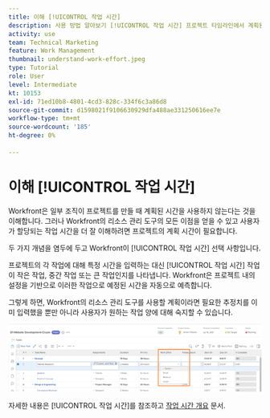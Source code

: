 ```yaml
---
title: 이해 [!UICONTROL 작업 시간]
description: 사용 방법 알아보기 [!UICONTROL 작업 시간] 프로젝트 타임라인에서 계획된 시간을 신속하게 예측할 수 있습니다.
activity: use
team: Technical Marketing
feature: Work Management
thumbnail: understand-work-effort.jpeg
type: Tutorial
role: User
level: Intermediate
kt: 10153
exl-id: 71ed10b8-4801-4cd3-828c-334f6c3a86d8
source-git-commit: d1598021f9106630929dfa488ae331250616ee7e
workflow-type: tm+mt
source-wordcount: '185'
ht-degree: 0%

---
```


# 이해 [!UICONTROL 작업 시간]

Workfront은 일부 조직이 프로젝트를 만들 때 계획된 시간을 사용하지 않는다는 것을 이해합니다. 그러나 Workfront의 리소스 관리 도구의 모든 이점을 얻을 수 있고 사용자가 할당되는 작업 시간을 더 잘 이해하려면 프로젝트의 계획 시간이 필요합니다.

두 가지 개념을 염두에 두고 Workfront이 [!UICONTROL 작업 시간] 선택 사항입니다.

프로젝트의 각 작업에 대해 특정 시간을 입력하는 대신 [!UICONTROL 작업 시간] 작업이 작은 작업, 중간 작업 또는 큰 작업인지를 나타냅니다. Workfront은 프로젝트 내의 설정을 기반으로 이러한 작업으로 예정된 시간을 자동으로 예측합니다.

그렇게 하면, Workfront의 리소스 관리 도구를 사용할 계획이라면 필요한 추정치를 이미 입력했을 뿐만 아니라 사용자가 원하는 작업 양에 대해 숙지할 수 있습니다.

![프로젝트 작업 목록 [!UICONTROL 작업 시간] 열](assets/planner-fund-work-effort.png)

자세한 내용은 [!UICONTROL 작업 시간]를 참조하고 [작업 시간 개요](https://experienceleague.adobe.com/docs/workfront/using/manage-work/tasks/task-information/work-effort.html?lang=en) 문서.
